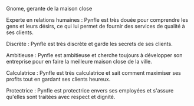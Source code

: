 
Gnome, gerante de la maison close


Experte en relations humaines : Pynfle est très douée pour comprendre les gens et leurs désirs, ce qui lui permet de fournir des services de qualité à ses clients.

Discrète : Pynfle est très discrète et garde les secrets de ses clients.
  
Ambitieuse : Pynfle est ambitieuse et cherche toujours à développer son entreprise pour en faire la meilleure maison close de la ville.
   
Calculatrice : Pynfle est très calculatrice et sait comment maximiser ses profits tout en gardant ses clients heureux.
   
Protectrice : Pynfle est protectrice envers ses employées et s'assure qu'elles sont traitées avec respect et dignité.